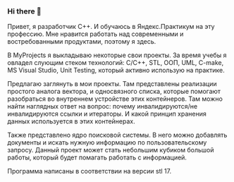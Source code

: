 ### Hi there 👋
Привет, я разработчик С++. И обучаюсь в Яндекс.Практикум на эту профессию. Мне нравится работать над современными и востребованными продуктами, поэтому я здесь. 

В MyProjects я выкладываю некоторые свои проекты. За время учебы я овладел слующим стеком технологий: C/C++, STL, ООП, UML, C-make, MS Visual Studio, Unit Testing, который активно использую на практике.

Предлагаю заглянуть в мои проекты. Там представлены реализации простого аналога вектора, и односвязного списка, которые помогают разобраться во внутреннем устройстве этих контейнеров. Там можно найти наглядных ответ на вопрос: почему инвалидируются/не инвалидируются ссылки и итераторы. И какой принцип хранения данных используется в этих контейнерах.

Также представлено ядро поисковой системы. В него можно добавлять документы и искать нужную информацию по пользовательскому запросу. Данный проект может стать небольшим кубиком большой работы, который будет помагать работать с информацией. 


Программа написаны в соответствии на версии stl 17.
<!--
**RbBobby/RbBobby** is a ✨ _special_ ✨ repository because its `README.md` (this file) appears on your GitHub profile.

Here are some ideas to get you started:

- 🔭 I’m currently working on ...
- 🌱 I’m currently learning ...
- 👯 I’m looking to collaborate on ...
- 🤔 I’m looking for help with ...
- 💬 Ask me about ...
- 📫 How to reach me: ...
- 😄 Pronouns: ...
- ⚡ Fun fact: ...
-->
